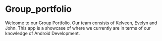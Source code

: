 # Group_portfolio
Welcome to our Group Portfolio. 
Our team consists of Kelveen, Evelyn and John.
This app is a showcase of where we currently are in terms of our knowledge of Android Development.
